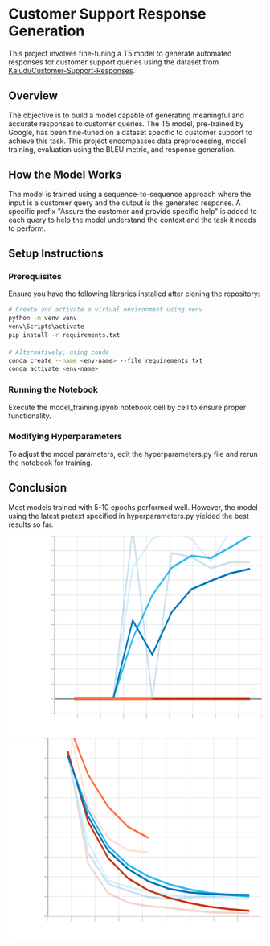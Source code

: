 # Customer Support Response Generation

This project involves fine-tuning a T5 model to generate automated responses for customer support queries using the dataset from [Kaludi/Customer-Support-Responses](https://huggingface.co/datasets/Kaludi/Customer-Support-Responses).

## Overview

The objective is to build a model capable of generating meaningful and accurate responses to customer queries. The T5 model, pre-trained by Google, has been fine-tuned on a dataset specific to customer support to achieve this task. This project encompasses data preprocessing, model training, evaluation using the BLEU metric, and response generation. 

## How the Model Works

The model is trained using a sequence-to-sequence approach where the input is a customer query and the output is the generated response. A specific prefix "Assure the customer and provide specific help" is added to each query to help the model understand the context and the task it needs to perform.

## Setup Instructions

### Prerequisites

Ensure you have the following libraries installed after cloning the repository:

```bash
# Create and activate a virtual environment using venv
python -m venv venv
venv\Scripts\activate
pip install -r requirements.txt 

# Alternatively, using conda
conda create --name <env-name> --file requirements.txt
conda activate <env-name>
```

### Running the Notebook

Execute the model_training.ipynb notebook cell by cell to ensure proper functionality.

### Modifying Hyperparameters

To adjust the model parameters, edit the hyperparameters.py file and rerun the notebook for training.


## Conclusion

Most models trained with 5-10 epochs performed well. However, the model using the latest pretext specified in hyperparameters.py yielded the best results so far.

<img src="assets\eval_bleu.svg" alt="Evaluation BLEU score" style="width:600px;height:400px;">
<img src="assets\eval_loss.svg" alt="Evaluation Loss" style="width:600px;height:400px;">
